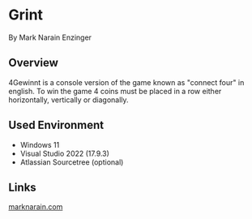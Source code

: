 
# Grint

By Mark Narain Enzinger

## Overview

4Gewinnt is a console version of the game known as "connect four" in english.
To win the game 4 coins must be placed in a row either horizontally, vertically or diagonally.

## Used Environment

- Windows 11
- Visual Studio 2022 (17.9.3)
- Atlassian Sourcetree (optional)

## Links

[marknarain.com](https://www.marknarain.com)